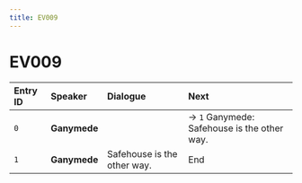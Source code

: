```yaml
---
title: EV009
---
```


# EV009


| Entry ID | Speaker | Dialogue | Next |
| :------- | :------ | :------- | :------------ |
| `0` | **Ganymede** |  | → `1` Ganymede: Safehouse is the other way\. |
| `1` | **Ganymede** | Safehouse is the other way\. | End |
